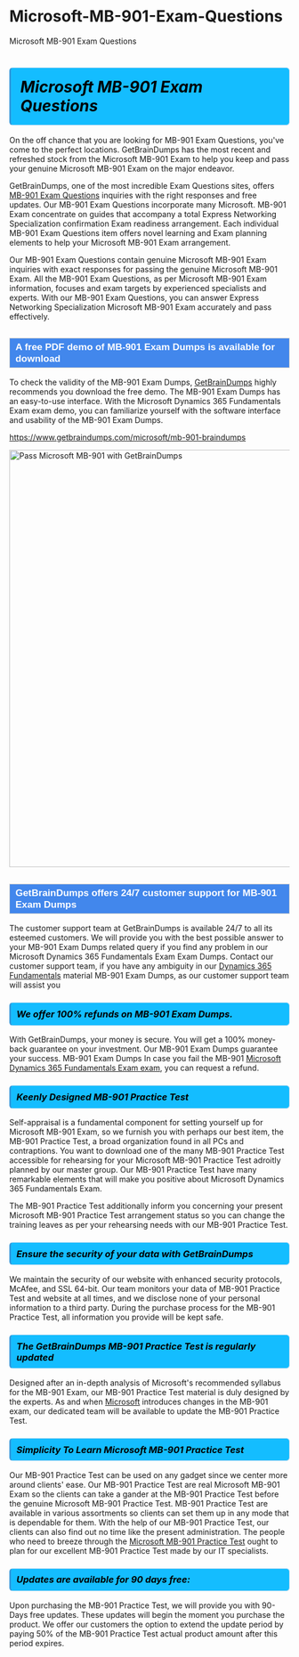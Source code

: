 # Microsoft-MB-901-Exam-Questions
Microsoft MB-901 Exam Questions
<h1><strong><span style="display: block; color: #000000; background: #14BDFF; border: 0.5px solid #AED6F1; border-left: 3px solid #3498DB; padding: .6em; border-radius: 6px;">                     <em>Microsoft MB-901 <span class="exam_variation">Exam Questions</span> </em>                </span></strong>            </h1>                        <p>On the off chance that you are looking for MB-901 <span class="exam_variation">Exam Questions</span>, you've come to the perfect locations.             GetBrainDumps has the most recent and refreshed stock from the Microsoft MB-901 Exam to help you keep and pass your genuine Microsoft MB-901 Exam on the major endeavor.</p>                        <p>GetBrainDumps, one of the most incredible <span class="exam_variation">Exam Questions</span> sites, offers <a href="https://www.getbraindumps.com/microsoft/mb-901-braindumps">MB-901 <span class="exam_variation">Exam Questions</span></a> inquiries with the right responses and free updates. Our MB-901 <span class="exam_variation">Exam Questions</span> incorporate             many Microsoft. MB-901 Exam concentrate on guides that accompany a total Express Networking Specialization confirmation Exam readiness arrangement. Each individual             MB-901 <span class="exam_variation">Exam Questions</span> item offers novel learning and Exam planning elements to help your Microsoft MB-901 Exam arrangement.</p>                        <p>Our MB-901 <span class="exam_variation">Exam Questions</span> contain genuine Microsoft MB-901 Exam inquiries with exact responses for passing the genuine Microsoft MB-901 Exam. All the MB-901 <span class="exam_variation">Exam Questions</span>,             as per Microsoft MB-901 Exam information, focuses and exam targets by experienced specialists and experts. With our MB-901 <span class="exam_variation">Exam Questions</span>, you can answer             Express Networking Specialization Microsoft MB-901 Exam accurately and pass effectively.</p>                        <h2 style="background: #4287ec; border: 1px solid #cccccc; padding: 5px 10px;">                <span style="color: #ffffff;">                    <span style="font-size: 11pt;">                        <span style="line-height: normal;">                            <span style="font-family: Calibri,sans-serif;">                                <strong>                                    <span style="font-size: 13.0pt;">A free PDF demo of MB-901 <span class="exam_variation2">Exam Dumps</span> is available for download</span>                                </strong>                            </span>                        </span>                    </span>                </span>            </h2>                        <p>To check the validity of the MB-901 <span class="exam_variation2">Exam Dumps</span>, <a href="https://www.getbraindumps.com/">GetBrainDumps</a> highly recommends you download the free demo. The MB-901 <span class="exam_variation2">Exam Dumps</span> has an easy-to-use interface.             With the Microsoft Dynamics 365 Fundamentals Exam exam demo, you can familiarize yourself with the software interface and usability of the MB-901 <span class="exam_variation2">Exam Dumps</span>.</p>                        <p><a href="https://www.getbraindumps.com/microsoft/mb-901-braindumps">https://www.getbraindumps.com/microsoft/mb-901-braindumps</a></p>                        <p><a href="https://www.getbraindumps.com/"><img src="https://www.getbraindumps.com/images/get-updated-exam-questions-with-discount-getbraindumps.jpg" class="postImage" alt="Pass Microsoft MB-901 with GetBrainDumps" width="750"></a></p>                            <h2 style="background: #4287ec; border: 1px solid #cccccc; padding: 5px 10px;">                <span style="color: #ffffff;">                    <span style="font-size: 11pt;">                        <span style="line-height: normal;">                            <span style="font-family: Calibri,sans-serif;">                                <strong>                                    <span style="font-size: 13.0pt;">GetBrainDumps offers 24/7 customer support for MB-901 <span class="exam_variation2">Exam Dumps</span> </span>                                </strong>                            </span>                        </span>                    </span>                </span>            </h2>                        <p>The customer support team at GetBrainDumps is available 24/7 to all its esteemed customers. We will provide you with the best possible answer to your MB-901 <span class="exam_variation2">Exam Dumps</span>            related query if you find any problem in our Microsoft Dynamics 365 Fundamentals Exam <span class="exam_variation2">Exam Dumps</span>. Contact our customer support team, if you have any ambiguity in             our <a href="https://www.getbraindumps.com/microsoft/dynamics-365-fundamentals-braindumps.html">Dynamics 365 Fundamentals</a> material MB-901 <span class="exam_variation2">Exam Dumps</span>, as our customer support team will assist you</p>                        <h3>                <strong>                    <span style="display: block; color: #000000; background: #14BDFF; border: 0.5px solid #AED6F1; border-left: 3px solid #3498DB; padding: .6em; border-radius: 6px;">                        <em>We offer 100% refunds on MB-901 <span class="exam_variation2">Exam Dumps</span>.</em>                    </span>                </strong>            </h3>                        <p>With GetBrainDumps, your money is secure. You will get a 100% money-back guarantee on your investment. Our MB-901 <span class="exam_variation2">Exam Dumps</span> guarantee your success.             MB-901 <span class="exam_variation2">Exam Dumps</span> In case you fail the MB-901 <a href="https://www.getbraindumps.com/microsoft/mb-901-braindumps">Microsoft Dynamics 365 Fundamentals Exam exam</a>, you can request a refund.</p>                        <h3>                <strong>                    <span style="display: block; color: #000000; background: #14BDFF; border: 0.5px solid #AED6F1; border-left: 3px solid #3498DB; padding: .6em; border-radius: 6px;">                        <em>Keenly Designed MB-901 <span class="exam_variation3">Practice Test</span></em>                    </span>                </strong>            </h3>                        <p>Self-appraisal is a fundamental component for setting yourself up for Microsoft MB-901 Exam, so we furnish you with perhaps our best item, the MB-901 <span class="exam_variation3">Practice Test</span>,             a broad organization found in all PCs and contraptions. You want to download one of the many MB-901 <span class="exam_variation3">Practice Test</span> accessible for rehearsing for your             Microsoft MB-901 <span class="exam_variation3">Practice Test</span> adroitly planned by our master group. Our MB-901 <span class="exam_variation3">Practice Test</span> have many remarkable elements that will make you             positive about Microsoft Dynamics 365 Fundamentals Exam.</p>                        <p>The MB-901 <span class="exam_variation3">Practice Test</span> additionally inform you concerning your present Microsoft MB-901 <span class="exam_variation3">Practice Test</span> arrangement status so you can change the training             leaves as per your rehearsing needs with our MB-901 <span class="exam_variation3">Practice Test</span>.</p>                        <h3>                <strong>                    <span style="display: block; color: #000000; background: #14BDFF; border: 0.5px solid #AED6F1; border-left: 3px solid #3498DB; padding: .6em; border-radius: 6px;">                        <em>Ensure the security of your data with GetBrainDumps </em>                    </span>                </strong>            </h3>                        <p>We maintain the security of our website with enhanced security protocols, McAfee, and SSL 64-bit. Our team monitors your data of MB-901 <span class="exam_variation3">Practice Test</span> and website at all times,             and we disclose none of your personal information to a third party. During the purchase process for the MB-901 <span class="exam_variation3">Practice Test</span>, all information you provide will be kept safe.</p>                        <h3>                <strong>                    <span style="display: block; color: #000000; background: #14BDFF; border: 0.5px solid #AED6F1; border-left: 3px solid #3498DB; padding: .6em; border-radius: 6px;">                        <em>The GetBrainDumps MB-901 <span class="exam_variation4">Practice Test</span> is regularly updated </em>                    </span>                </strong>            </h3>                        <p>Designed after an in-depth analysis of Microsoft's recommended syllabus for the MB-901 Exam, our MB-901 <span class="exam_variation4">Practice Test</span> material is duly designed by the experts.             As and when <a href="https://www.getbraindumps.com/microsoft-braindumps.html">Microsoft</a> introduces changes in the MB-901 exam, our dedicated team will be available to update the MB-901 <span class="exam_variation4">Practice Test</span>.</p>                        <h3>                <strong>                    <span style="display: block; color: #000000; background: #14BDFF; border: 0.5px solid #AED6F1; border-left: 3px solid #3498DB; padding: .6em; border-radius: 6px;">                        <em>Simplicity To Learn Microsoft MB-901 <span class="exam_variation4">Practice Test</span></em>                    </span>                </strong>            </h3>                        <p>Our MB-901 <span class="exam_variation4">Practice Test</span> can be used on any gadget since we center more around clients' ease. Our MB-901 <span class="exam_variation4">Practice Test</span> are real Microsoft MB-901 Exam             so the clients can take a gander at the MB-901 <span class="exam_variation4">Practice Test</span> before the genuine Microsoft MB-901 <span class="exam_variation4">Practice Test</span>. MB-901 <span class="exam_variation4">Practice Test</span> are available in various assortments             so clients can set them up in any mode that is dependable for them. With the help of our MB-901 <span class="exam_variation4">Practice Test</span>, our clients can also find out no time like the present administration.             The people who need to breeze through the <a href="https://www.getbraindumps.com/microsoft/mb-901-braindumps">Microsoft MB-901 <span class="exam_variation4">Practice Test</span></a> ought to plan for our excellent MB-901 <span class="exam_variation4">Practice Test</span> made by our IT specialists.</p>                        <h3>                <strong>                    <span style="display: block; color: #000000; background: #14BDFF; border: 0.5px solid #AED6F1; border-left: 3px solid #3498DB; padding: .6em; border-radius: 6px;">                        <em>Updates are available for 90 days free:</em>                    </span>                </strong>            </h3>                        <p>Upon purchasing the MB-901 <span class="exam_variation4">Practice Test</span>, we will provide you with 90-Days free updates. These updates will begin the moment you purchase the product.             We offer our customers the option to extend the update period by paying 50% of the MB-901 <span class="exam_variation4">Practice Test</span> actual product amount after this period expires.</p>                    
